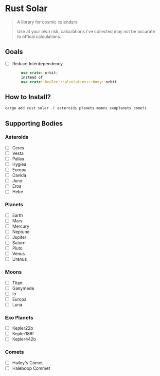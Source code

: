 # Rust Solar

> A library for cosmic calendars
>
> Use at your own risk, calculations i've collected may not be accurate to offical calculations.

## Goals
- [ ] Reduce Interdependency
    ```rust 
        use crate::orbit; 
        instead of 
        use crate::kepler::calculations::body::orbit
    ```

## How to Install?

```sh
cargo add rust solar -F asteroids planets moons exoplanets comets
```

## Supporting Bodies


### Asteroids
- [ ] Ceres
- [ ] Vesta
- [ ] Pallas
- [ ] Hygiea
- [ ] Europa
- [ ] Davida
- [ ] Juno
- [ ] Eros
- [ ] Hebe

### Planets
- [ ] Earth
- [ ] Mars
- [ ] Mercury
- [ ] Neptune
- [ ] Jupiter
- [ ] Saturn
- [ ] Pluto
- [ ] Venus
- [ ] Uranus

### Moons
- [ ] Titan
- [ ] Ganymede
- [ ] Io
- [ ] Europa
- [ ] Luna

### Exo Planets
- [ ] Kepler22b
- [ ] Kepler186f
- [ ] Kepler442b

### Comets
- [ ] Hailey's Comet
- [ ] Halebopp Commet